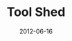 ---
layout: message
category: message
series: "The Backyard Gospel"
title: "Tool Shed"
date: 2012-06-16
audio-description: "Brian Tome examines how to engage in challenging conversations about God."
audio: "http://www.crossroads.net/players/media/hq/backyardgospel_04.mp3"
audio-title: "Tool Shed"
audio-duration: "52&#58;53"
program-description: "Program"
program: "http://www.crossroads.net/players/media/hq/06_16-17_12Program.pdf"
program-title: "Tool Shed"
video-description: "Brian Tome examines how to engage in challenging conversations
about God."
video-title: "Tool Shed"
video: "https://s3.amazonaws.com/crossroadsvideomessages/backyardgospel_04.mp4"
video-poster: "https://www.crossroads.net/uploadedfiles/backyardgospel_04_still.jpg"
---